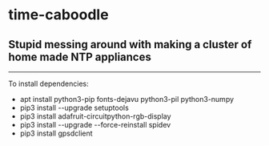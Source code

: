 # time-caboodle
## Stupid messing around with making a cluster of home made NTP appliances

---

To install dependencies:
- apt install python3-pip fonts-dejavu python3-pil python3-numpy
- pip3 install --upgrade setuptools
- pip3 install adafruit-circuitpython-rgb-display
- pip3 install --upgrade --force-reinstall spidev
- pip3 install gpsdclient

